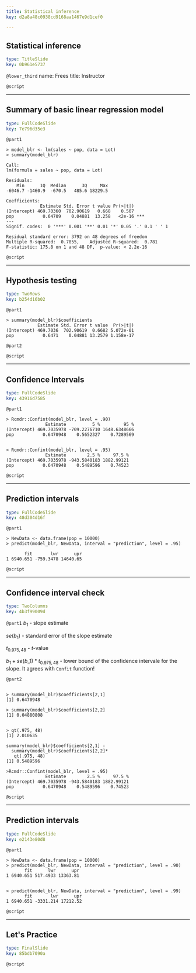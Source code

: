 ```yaml
---
title: Statistical inference
key: d2a8a48c0938cd9168aa1467e9d1cef0

---
```

## Statistical inference

```yaml
type: TitleSlide
key: 0b961e5737
```





`@lower_third`
name: Frees
title: Instructor

`@script`




---
## Summary of basic linear regression model

```yaml
type: FullCodeSlide
key: 7e796d35e3
```

`@part1`
```
> model_blr <- lm(sales ~ pop, data = Lot)
> summary(model_blr)

Call:
lm(formula = sales ~ pop, data = Lot)

Residuals:
    Min      1Q  Median      3Q     Max 
-6046.7 -1460.9  -670.5   485.6 18229.5 

Coefficients:
             Estimate Std. Error t value Pr(>|t|)    
(Intercept) 469.70360  702.90619   0.668    0.507    
pop           0.64709    0.04881  13.258   <2e-16 ***
---
Signif. codes:  0 '***' 0.001 '**' 0.01 '*' 0.05 '.' 0.1 ' ' 1

Residual standard error: 3792 on 48 degrees of freedom
Multiple R-squared:  0.7855,    Adjusted R-squared:  0.781 
F-statistic: 175.8 on 1 and 48 DF,  p-value: < 2.2e-16
```





`@script`




---
## Hypothesis testing

```yaml
type: TwoRows
key: b254d16b02
```

`@part1`
```
> summary(model_blr)$coefficients
            Estimate Std. Error t value  Pr(>|t|)
(Intercept) 469.7036  702.90619  0.6682 5.072e-01
pop           0.6471    0.04881 13.2579 1.158e-17
```

`@part2`





`@script`




---
## Confidence Intervals

```yaml
type: FullCodeSlide
key: 43916d7585
```

`@part1`
```
> Rcmdr::Confint(model_blr, level = .90)
               Estimate          5 %         95 %
(Intercept) 469.7035978 -709.2276710 1648.6348666
pop           0.6470948    0.5652327    0.7289569


> Rcmdr::Confint(model_blr, level = .95)
               Estimate        2.5 %     97.5 %
(Intercept) 469.7035978 -943.5840183 1882.99121
pop           0.6470948    0.5489596    0.74523
```





`@script`




---
## Prediction intervals

```yaml
type: FullCodeSlide
key: 48d304d16f
```

`@part1`
```
> NewData <- data.frame(pop = 10000)
> predict(model_blr, NewData, interval = "prediction", level = .95)

       fit       lwr      upr
1 6940.651 -759.3478 14640.65

```





`@script`




---
## Confidence interval check

```yaml
type: TwoColumns
key: 4b3f99009d
```

`@part1`
$b_1$ - slope estimate

$se(b_1)$ - standard error of the slope estimate

$t_{0.975, 48}$ - $t$-value

$b_1 + se(b\_1) * t_{0.975, 48}$  - lower bound of the confidence intervale for the slope. It agrees with `Confit` function!

`@part2`
```

> summary(model_blr)$coefficients[2,1]
[1] 0.6470948

> summary(model_blr)$coefficients[2,2]
[1] 0.04880808


> qt(.975, 48)
[1] 2.010635

summary(model_blr)$coefficients[2,1] - 
  summary(model_blr)$coefficients[2,2]*
   qt(.975, 48)
[1] 0.5489596

>Rcmdr::Confint(model_blr, level = .95)
               Estimate        2.5 %     97.5 %
(Intercept) 469.7035978 -943.5840183 1882.99121
pop           0.6470948    0.5489596    0.74523
```




`@script`




---
## Prediction intervals

```yaml
type: FullCodeSlide
key: e2143e80d8
```

`@part1`
```
> NewData <- data.frame(pop = 10000)
> predict(model_blr, NewData, interval = "prediction", level = .90)
       fit      lwr      upr
1 6940.651 517.4933 13363.81


> predict(model_blr, NewData, interval = "prediction", level = .99)
       fit       lwr      upr
1 6940.651 -3331.214 17212.52

```





`@script`




---
## Let's Practice

```yaml
type: FinalSlide
key: 85bdb7090a
```






`@script`



